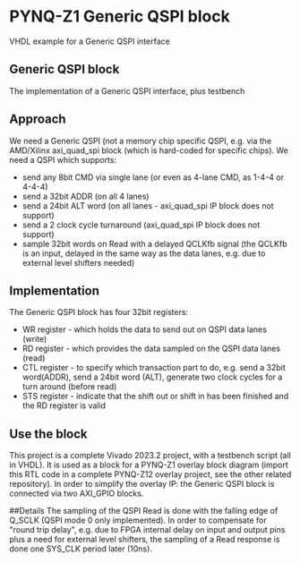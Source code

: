 # PYNQ-Z1 Generic QSPI block
 VHDL example for a Generic QSPI interface

## Generic QSPI block
The implementation of a Generic QSPI interface, plus testbench

## Approach
We need a Generic QSPI (not a memory chip specific QSPI, e.g. via the AMD/Xilinx
 axi_quad_spi block (which is hard-coded for specific chips).
We need a QSPI which supports:
* send any 8bit CMD via single lane (or even as 4-lane CMD, as 1-4-4 or 4-4-4)
* send a 32bit ADDR (on all 4 lanes)
* send a 24bit ALT word (on all lanes - axi_quad_spi IP block does not support)
* send a 2 clock cycle turnaround (axi_quad_spi IP block does not support)
* sample 32bit words on Read with a delayed QCLKfb signal (the QCLKfb is an input,
delayed in the same way as the data lanes, e.g. due to external level shifters needed)

## Implementation
The Generic QSPI block has four 32bit registers:
* WR register - which holds the data to send out on QSPI data lanes (write)
* RD register - which provides the data sampled on the QSPI data lanes (read)
* CTL register - to specify which transaction part to do, e.g. send a 32bit word(ADDR),
send a 24bit word (ALT), generate two clock cycles for a turn around (before read)
* STS register - indicate that the shift out or shift in has been finished and the RD register is valid

## Use the block
This project is a complete Vivado 2023.2 project, with a testbench script (all in VHDL).
It is used as a block for a PYNQ-Z1 overlay block diagram (import this RTL code in a complete PYNQ-Z12 overlay project, see the other related repository).
In order to simplify the overlay IP: the Generic QSPI block is connected via two AXI_GPIO blocks.

##Details
The sampling of the QSPI Read is done with the falling edge of Q_SCLK (QSPI mode 0 only implemented).
In order to compensate for "round trip delay", e.g. due to FPGA internal delay on input and output pins plus a need for external level shifters,
the sampling of a Read response is done one SYS_CLK period later (10ns).

